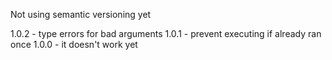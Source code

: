 



Not using semantic versioning yet

1.0.2 - type errors for bad arguments
1.0.1 - prevent executing if already ran once
1.0.0 - it doesn't work yet

